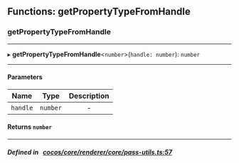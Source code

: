 ## Functions: getPropertyTypeFromHandle

### getPropertyTypeFromHandle


___
▸ **getPropertyTypeFromHandle**<`number`\>(`handle: number`): `number`
___


#### Parameters

| Name | Type | Description |
| :------: | :------: | :------: |
| `handle` | `number` | - |


#### Returns `number` 
___


##### Defined in &nbsp;   [cocos/core/renderer/core/pass-utils.ts:57](https://github.com/cocos-creator/engine/blob/c7bf6b8a9/cocos/core/renderer/core/pass-utils.ts#L57)&nbsp;
